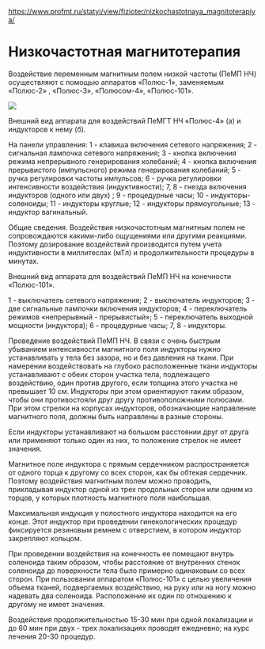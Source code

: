 https://www.profmt.ru/statyi/view/fizioter/nizkochastotnaya_magnitoterapiya/

# Низкочастотная магнитотерапия

Воздействие переменным магнитным полем низкой частоты (ПеМП НЧ) осуществляют с помощью аппаратов «Полюс-1», заменяемым «Полюс-2» , «Полюс-3», «Полюсом-4», «Полюс-101».

![](https://www.profmt.ru/statyi/nizkochastotnaya_magnitoterapiya/magnitoterapiya1.jpg)

Внешний вид аппарата для воздействий ПеМГТ НЧ «Полюс-4» (а) и индукторов к нему (б).

На панели управления: 1 - клавиша включения сетевого напряжения; 2 - сигнальная лампочка сетевого напряжения; 3 - кнопка включения режима непрерывного генерирования колебаний; 4 - кнопка включения прерывистого (импульсного) режима генерирования колебаний; 5 - ручка регулировки частоты импульсов; 6 - ручка регулировки интенсивности воздействия (индуктивности); 7, 8 - гнезда включения индукторов (одного или двух) ; 9 - процедурные часы; 10 - индукторы-соленоиды; 11 - индукторы круглые; 12 - индукторы прямоугольные; 13 - индуктор вагинальный.

Общие сведения. Воздействия низкочастотным магнитным полем не сопровождаются какими-либо ощущениями или другими реакциями. Поэтому дозирование воздействий производится путем учета индуктивности в миллитеслах (мТл) и продолжительности процедуры в минутах.

Внешний вид аппарата для воздействий ПеМП НЧ на конечности «Полюс-101».

1 - выключатель сетевого напряжения; 2 - выключатель индукторов; 3 - две сигнальные лампочки включения индукторов; 4 - переключатель режимов «непрерывный - прерывистый»; 5 - переключатель выходной мощности (индуктора); 6 - процедурные часы; 7, 8 - индукторы.

Проведение воздействий ПеМП НЧ. В связи с очень быстрым убыванием интенсивности магнитного поля индукторы нужно устанавливать у тела без зазора, но и без давления на ткани. При намерении воздействовать на глубоко расположенные ткани индукторы устанавливают с обеих сторон участка тела, подлежащего воздействию, один против другого, если толщина этого участка не превышает 10 см. Индукторы при этом ориентируют таким образом, чтобы они противостояли друг другу противоположными полюсами. При этом стрелки на корпусах индукторов, обозначающие направление магнитного поля, должны быть направлены в разные стороны.

Если индукторы устанавливают на большом расстоянии друг от друга или применяют только один из них, то положение стрелок не имеет значения.

Магнитное поле индуктора с прямым сердечником распространяется от одного торца к другому со всех сторон, как бы обтекая сердечник. Поэтому воздействия магнитным полем можно проводить, прикладывая индуктор одной из трех продольных сторон или одним из торцов, у которых плотность магнитного поля наибольшая.

Максимальная индукция у полостного индуктора находится на его конце. Этот индуктор при проведении гинекологических процедур фиксируется резиновым ремнем с отверстием, в котором индуктор закрепляют кольцом.

При проведении воздействия на конечность ее помещают внутрь соленоида таким образом, чтобы расстояние от внутренних стенок соленоида до поверхности тела было примерно одинаковым со всех сторон. При пользовании аппаратом «Полюс-101» с целью увеличения объема тканей, подвергаемых воздействию, на руку или на ногу можно надевать два соленоида. Расположение их один по отношению к другому не имеет значения.

Воздействия продолжительностью 15-30 мин при одной локализации и до 60 мин при двух - трех локализациях проводят ежедневно; на курс лечения 20-30 процедур.